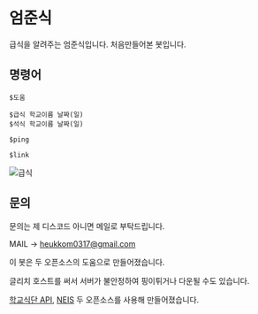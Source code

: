 # 엄준식
급식을 알려주는 엄준식입니다. 처음만들어본 봇입니다.

## 명령어
```
$도움

$급식 학교이름 날짜(일)
$석식 학교이름 날짜(일)

$ping

$link
```

![급식](https://user-images.githubusercontent.com/58897994/101783062-22556e00-3b3d-11eb-8c12-3b13cff9bb59.png)


## 문의

문의는 제 디스코드 아니면 메일로 부탁드립니다.

MAIL -> heukkom0317@gmail.com

이 봇은 두 오픈소스의 도움으로 만들어졌습니다.

글리치 호스트를 써서 서버가 불안정하여 핑이튀거나 다운될 수도 있습니다.

[학교식단 API](https://github.com/5d-jh/school-menu-api), [NEIS](https://github.com/5d-jh/neis-code-finder) 두 오픈소스를 사용해 만들어졌습니다.
